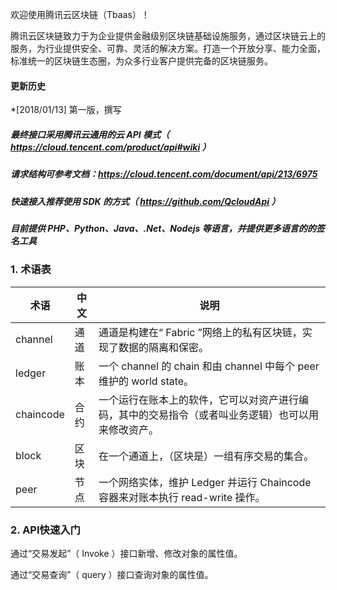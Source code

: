 欢迎使用腾讯云区块链（Tbaas）！

腾讯云区块链致力于为企业提供金融级别区块链基础设施服务，通过区块链云上的服务，为行业提供安全、可靠、灵活的解决方案。打造一个开放分享、能力全面，标准统一的区块链生态圈，为众多行业客户提供完备的区块链服务。

#### 更新历史

*[2018/01/13] 第一版，撰写

##### 最终接口采用腾讯云通用的云 API 模式（ https://cloud.tencent.com/product/api#wiki ）
##### 请求结构可参考文档：https://cloud.tencent.com/document/api/213/6975


##### 快速接入推荐使用 SDK 的方式（ https://github.com/QcloudApi ）
##### 目前提供 PHP、Python、Java、.Net、Nodejs 等语言，并提供更多语言的的签名工具

### 1. 术语表

| 术语        | 中文   | 说明                                       |
| --------- | ---- | ---------------------------------------- |
| channel   | 通道   | 通道是构建在“ Fabric ”网络上的私有区块链，实现了数据的隔离和保密。     |
| ledger    | 账本   | 一个 channel 的 chain 和由 channel 中每个 peer 维护的 world state。 |
| chaincode | 合约   | 一个运行在账本上的软件，它可以对资产进行编码，其中的交易指令（或者叫业务逻辑）也可以用来修改资产。 |
| block     | 区块   | 在一个通道上，（区块是）一组有序交易的集合。                   |
| peer      | 节点   | 一个网络实体，维护 Ledger 并运行 Chaincode 容器来对账本执行 read-write 操作。 |

### 2. API快速入门

通过“交易发起”（ Invoke ）接口新增、修改对象的属性值。

通过“交易查询”（ query ）接口查询对象的属性值。
